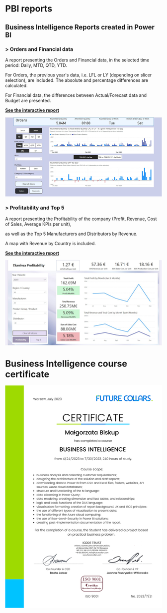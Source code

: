 # PBI reports

## Business Intelligence Reports created in Power BI

### > Orders and Financial data
A report presenting the Orders and Financial data, in the selected time period: Daily, MTD, QTD, YTD. 

For Orders, the previous year's data, i.e. LFL or LY (depending on slicer selection), are included.
The absolute and percentage differences are calculated. 

For Financial data, the differences between Actual/Forecast data and Budget are presented.

**[See the interactive report](https://app.powerbi.com/view?r=eyJrIjoiM2UwZDRlZGEtNTkwZi00NWQ0LTg4ZGMtNWI0ZmQxZjBjYTdlIiwidCI6IjA1NWNiMzg2LTFiM2MtNDkyZC05ZWI3LWRmZDFlZWE5Y2Q0MyIsImMiOjl9&embedImagePlaceholder=true&pageName=ReportSectionc69c1aff8415c7d771e0 )**

![](./Placeholder_MB_C5_Orders%20and%20Financials.jpg)


### > Profitability and Top 5

A report presenting the Profitability of the company (Profit, Revenue, Cost of Sales, Average KPIs per unit),

as well as the Top 5 Manufacturers and Distributors by Revenue.

A map with Revenue by Country is included. 

**[See the interactive report](https://app.powerbi.com/view?r=eyJrIjoiYzg5NzMzMTgtMDkwNi00NTBkLWFlOWEtMTVhNjA5MWZmNTAwIiwidCI6IjA1NWNiMzg2LTFiM2MtNDkyZC05ZWI3LWRmZDFlZWE5Y2Q0MyIsImMiOjl9&embedImagePlaceholder=true&pageName=ReportSection)**

![](./Placeholder_MB_C3_Tkaninex_Sales%20and%20production.jpg)

#


# Business Intelligence course certificate

![](./Certificate_2023-7_MB_FC%20Business%20Intelligence_ENG_png-v%20sm.png)